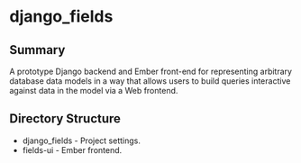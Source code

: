 # django_fields

## Summary

A prototype Django backend and Ember front-end for representing
arbitrary database data models in a way that allows users to
build queries interactive against data in the model via a Web
frontend.

## Directory Structure

* django_fields - Project settings.
* fields-ui - Ember frontend.
